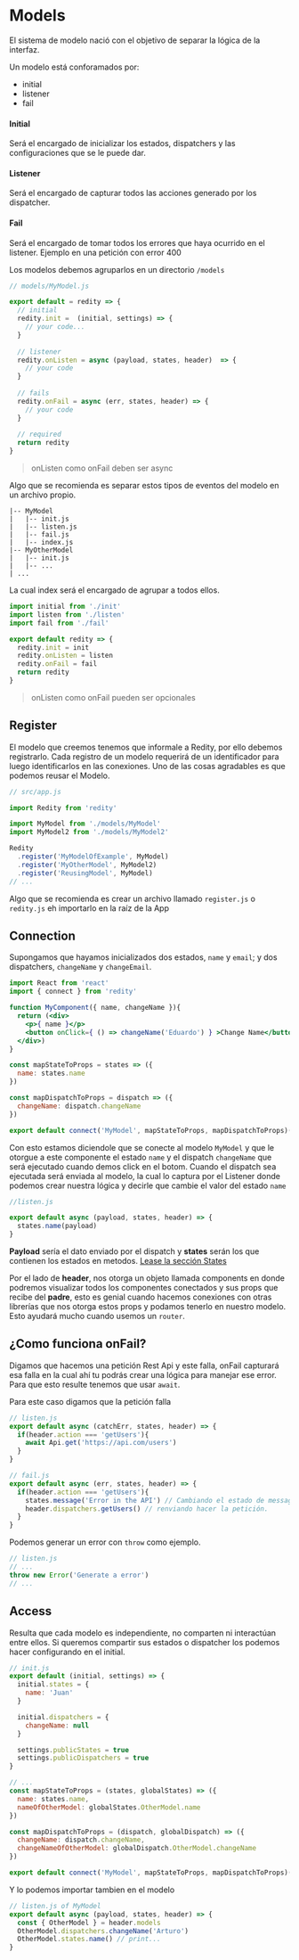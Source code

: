 Models
===========

El sistema de modelo nació con el objetivo de separar la lógica de la interfaz.

Un modelo está conforamados por:

* initial
* listener
* fail

#### Initial

Será el encargado de inicializar los estados, dispatchers y las configuraciones que se le puede dar.

#### Listener

Será el encargado de capturar todos las acciones generado por los dispatcher.

#### Fail

Será el encargado de tomar todos los errores que haya ocurrido en el listener. Ejemplo en una petición con error 400

Los modelos debemos agruparlos en un directorio `/models`

```js
// models/MyModel.js

export default = redity => {
  // initial
  redity.init =  (initial, settings) => {
    // your code...
  }
  
  // listener
  redity.onListen = async (payload, states, header)  => {
    // your code
  }
  
  // fails
  redity.onFail = async (err, states, header) => {
    // your code
  }
  
  // required
  return redity
}
```
> onListen como onFail deben ser async

Algo que se recomienda es separar estos tipos de eventos del modelo en un archivo propio.

```
|-- MyModel
|   |-- init.js
|   |-- listen.js
|   |-- fail.js
|   |-- index.js
|-- MyOtherModel
|   |-- init.js
|   |-- ...
| ...
```

La cual index será el encargado de agrupar a todos ellos.

```js
import initial from './init'
import listen from './listen'
import fail from './fail'

export default redity => {
  redity.init = init
  redity.onListen = listen
  redity.onFail = fail
  return redity
}
```

> onListen como onFail pueden ser opcionales

## Register

El modelo que creemos tenemos que informale a Redity, por ello debemos registrarlo. Cada registro de un modelo requerirá de un identificador para luego identificarlos en las conexiones. Uno de las cosas agradables es que podemos reusar el Modelo.

```js
// src/app.js

import Redity from 'redity'

import MyModel from './models/MyModel'
import MyModel2 from './models/MyModel2'

Redity
  .register('MyModelOfExample', MyModel)
  .register('MyOtherModel', MyModel2)
  .register('ReusingModel', MyModel)
// ...
```


Algo que se recomienda es crear un archivo llamado `register.js` o `redity.js` eh importarlo en la raíz de la App


## Connection

Supongamos que hayamos inicializados dos estados, `name` y `email`; y dos dispatchers, `changeName` y `changeEmail`.

```jsx
import React from 'react'
import { connect } from 'redity'

function MyComponent({ name, changeName }){
  return (<div>
    <p>{ name }</p>
    <button onClick={ () => changeName('Eduardo') } >Change Name</button>
  </div>)
}

const mapStateToProps = states => ({
  name: states.name
})

const mapDispatchToProps = dispatch => ({
  changeName: dispatch.changeName
})

export default connect('MyModel', mapStateToProps, mapDispatchToProps)(MyComponent)
```

Con esto estamos diciendole que se conecte al modelo `MyModel` y que le otorgue a este componente el estado `name` y el dispatch `changeName` que será ejecutado cuando demos click en el botom. Cuando el dispatch sea ejecutada será enviada al modelo, la cual lo captura por el Listener donde podemos crear nuestra lógica y decirle que cambie el valor del estado `name`

```js
//listen.js

export default async (payload, states, header) => {
  states.name(payload)
}
```

__Payload__ sería el dato enviado por el dispatch y __states__ serán los que contienen los estados en metodos. [Lease la sección States]()

Por el lado de __header__, nos otorga un objeto llamada components en donde podremos visualizar todos los componentes conectados y sus props que recibe del __padre__, esto es genial cuando hacemos conexiones con otras librerías que nos otorga estos props y podamos tenerlo en nuestro modelo. Esto ayudará mucho cuando usemos un `router`.

## ¿Como funciona onFail?

Digamos que hacemos una petición Rest Api y este falla, onFail capturará esa falla en la cual ahí tu podrás crear una lógica para manejar ese error. Para que esto resulte tenemos que usar `await`.

Para este caso digamos que la petición falla

```js
// listen.js
export default async (catchErr, states, header) => {
  if(header.action === 'getUsers'){
    await Api.get('https://api.com/users')
  }
}
```

```js
// fail.js
export default async (err, states, header) => {
  if(header.action === 'getUsers'){
    states.message('Error in the API') // Cambiando el estado de message que debe existir en el initial.
    header.dispatchers.getUsers() // renviando hacer la petición.
  }
}
```

Podemos generar un error con `throw` como ejemplo.

```js
// listen.js
// ...
throw new Error('Generate a error')
// ...
```

## Access

Resulta que cada modelo es independiente, no comparten ni interactúan entre ellos. Si queremos compartir sus estados o dispatcher los podemos hacer configurando en el initial.

```js
// init.js
export default (initial, settings) => {
  initial.states = {
    name: 'Juan'
  }

  initial.dispatchers = {
    changeName: null
  }

  settings.publicStates = true
  settings.publicDispatchers = true
}
```

```js
// ...
const mapStateToProps = (states, globalStates) => ({
  name: states.name,
  nameOfOtherModel: globalStates.OtherModel.name
})

const mapDispatchToProps = (dispatch, globalDispatch) => ({
  changeName: dispatch.changeName,
  changeNameOfOtherModel: globalDispatch.OtherModel.changeName
})

export default connect('MyModel', mapStateToProps, mapDispatchToProps)(MyComponent)
```

Y lo podemos importar tambien en el modelo

```js
// listen.js of MyModel
export default async (payload, states, header) => {
  const { OtherModel } = header.models
  OtherModel.dispatchers.changeName('Arturo')
  OtherModel.states.name() // print...
}
```



